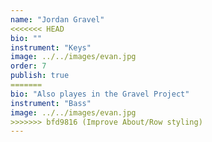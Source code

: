 ```yaml
---
name: "Jordan Gravel"
<<<<<<< HEAD
bio: ""
instrument: "Keys"
image: ../../images/evan.jpg
order: 7
publish: true
=======
bio: "Also playes in the Gravel Project"
instrument: "Bass"
image: ../../images/evan.jpg
>>>>>>> bfd9816 (Improve About/Row styling)
---
```


